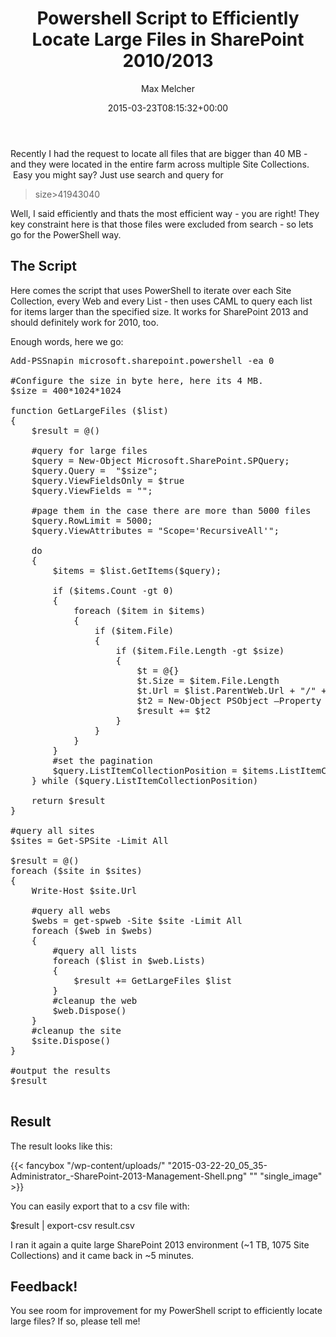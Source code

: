 ﻿---
title: Powershell Script to Efficiently Locate Large Files in SharePoint 2010/2013
author: Max Melcher
aliases:
   - "/post/2015-03-23-powershell-script-to-efficiently-locate-large-files-in-sharepoint-20102013/"
2015: "03"
type: post
date: 2015-03-23T08:15:32+00:00
url: /2015/03/powershell-script-to-efficiently-locate-large-files-in-sharepoint-20102013/
yourls_shorturl:
  - http://melcher.it/s/4d
categories:
  - ITPro
  - Powershell

---
Recently I had the request to locate all files that are bigger than 40 MB - and they were located in the entire farm across multiple Site Collections. &nbsp;Easy you might say? Just use search and query for

> size>41943040

Well, I said efficiently and thats the most efficient way - you are right! They key constraint here is that those files were excluded from search - so lets go for the PowerShell way.

## The Script

Here comes the script that uses PowerShell to iterate over each Site Collection, every Web and every List - then uses CAML to query each list for items larger than the specified size. It works for SharePoint 2013 and should definitely work for 2010, too.

Enough words, here we go:

<pre lang="Powershell" class="">Add-PSSnapin microsoft.sharepoint.powershell -ea 0

#Configure the size in byte here, here its 4 MB.
$size = 400*1024*1024

function GetLargeFiles ($list)
{
    $result = @()

    #query for large files
    $query = New-Object Microsoft.SharePoint.SPQuery; 
    $query.Query =  "$size";
    $query.ViewFieldsOnly = $true 
    $query.ViewFields = ""; 
 
    #page them in the case there are more than 5000 files
    $query.RowLimit = 5000; 
    $query.ViewAttributes = "Scope='RecursiveAll'";
    
    do
    {
        $items = $list.GetItems($query); 

        if ($items.Count -gt 0)
        {
            foreach ($item in $items)
            {
                if ($item.File)
                {
                    if ($item.File.Length -gt $size)
                    {
                        $t = @{}
                        $t.Size = $item.File.Length
                        $t.Url = $list.ParentWeb.Url + "/" + $item.File.Url
                        $t2 = New-Object PSObject –Property $t
                        $result += $t2
                    }
                }
            }
        }
        #set the pagination
        $query.ListItemCollectionPosition = $items.ListItemCollectionPosition
    } while ($query.ListItemCollectionPosition)

    return $result
}

#query all sites
$sites = Get-SPSite -Limit All

$result = @()
foreach ($site in $sites)
{
    Write-Host $site.Url
    
    #query all webs
    $webs = get-spweb -Site $site -Limit All
    foreach ($web in $webs)
    {
        #query all lists
        foreach ($list in $web.Lists)
        {
            $result += GetLargeFiles $list
        }
        #cleanup the web
        $web.Dispose()
    }
    #cleanup the site
    $site.Dispose()
}

#output the results
$result

</pre>

## Result

The result looks like this:

{{< fancybox "/wp-content/uploads/" "2015-03-22-20_05_35-Administrator_-SharePoint-2013-Management-Shell.png" "" "single_image" >}}

You can easily export that to a csv file with:

<span class="lang:ps decode:true  crayon-inline ">$result | export-csv result.csv</span>

I ran it again a quite large SharePoint 2013 environment (~1 TB, 1075 Site Collections) and it came back in ~5 minutes.

## Feedback!

You see room for improvement for my PowerShell script to efficiently locate large files? If so, please tell me!
